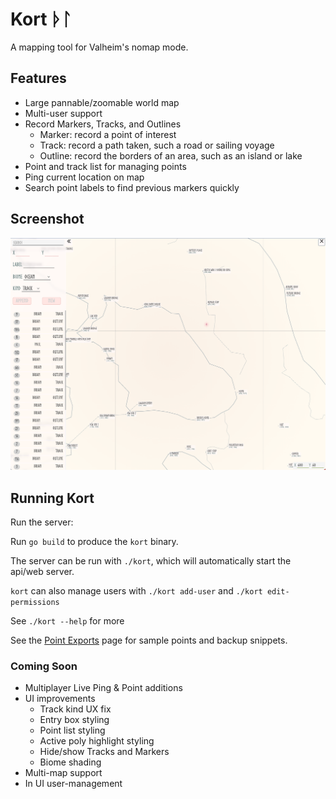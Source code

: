 # Kort ᚦᛚ

A mapping tool for Valheim's nomap mode.

## Features

- Large pannable/zoomable world map
- Multi-user support
- Record Markers, Tracks, and Outlines
    - Marker: record a point of interest
    - Track: record a path taken, such a road or sailing voyage
    - Outline: record the borders of an area, such as an island or lake
- Point and track list for managing points
- Ping current location on map
- Search point labels to find previous markers quickly

## Screenshot

![Jotunheim Spawn Map](/doc/Jotunheim.png?raw=true)

## Running Kort

Run the server:

Run `go build` to produce the `kort` binary.

The server can be run with `./kort`, which will automatically start the api/web server.

`kort` can also manage users with `./kort add-user` and `./kort edit-permissions`

See `./kort --help` for more

See the [Point Exports](static/backup/Readme.md) page for sample points and backup snippets.

### Coming Soon

- Multiplayer Live Ping & Point additions
- UI improvements
    - Track kind UX fix
    - Entry box styling
    - Point list styling
    - Active poly highlight styling
    - Hide/show Tracks and Markers
    - Biome shading
- Multi-map support
- In UI user-management
